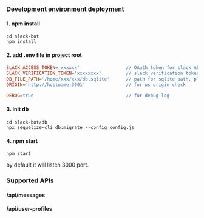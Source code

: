 ### Development environment deployment



#### 1. npm install

```shell
cd slack-bot
npm install
```



#### 2. add .env file in project root

```ini
SLACK_ACCESS_TOKEN='xxxxxx'                 // OAuth token for slack API access
SLACK_VERIFICATION_TOKEN='xxxxxxxx'         // slack verification token (to authorize slack app)
DB_FILE_PATH='/home/xxx/xxx/db.sqlite'      // path for sqlite path, please use absolute file path
ORIGIN='http://hostname:3001'               // for ws origin check

DEBUG=true                                  // for debug log
```



#### 3. init db

```shell
cd slack-bot/db
npx sequelize-cli db:migrate --config config.js
```



#### 4. npm start

```shell
npm start
```

by default it will listen 3000 port.





### Supported APIs

#### /api/messages

#### /api/user-profiles

